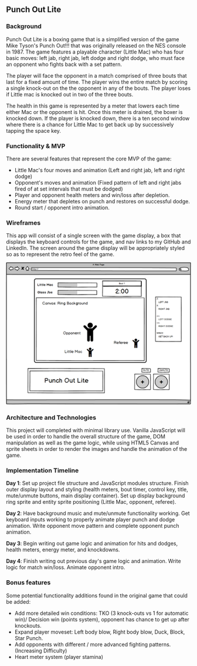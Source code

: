 ## Punch Out Lite

### Background

Punch Out Lite is a boxing game that is a simplified version of the game Mike Tyson's Punch Out!!! that was originally released on the NES console in 1987. The game features a playable character (Little Mac) who has four basic moves: left jab, right jab, left dodge and right dodge, who must face an opponent who fights back with a set pattern.

The player will face the opponent in a match comprised of three bouts that last for a fixed amount of time. The player wins the entire match by scoring a single knock-out on the the opponent in any of the bouts. The player loses if Little mac is knocked out in two of the three bouts.

The health in this game is represented by a meter that lowers each time either Mac or the opponent is hit. Once this meter is drained, the boxer is knocked down. If the player is knocked down, there is a ten second window where there is a chance for Little Mac to get back up by successively tapping the space key.


### Functionality & MVP  

There are several features that represent the core MVP of the game:

- Little Mac's four moves and animation (Left and right jab, left and right dodge)
- Opponent's moves and animation (Fixed pattern of left and right jabs fired of at set intervals that must be dodged)
- Player and opponent health meters and win/loss after depletion.
- Energy meter that depletes on punch and restores on successful dodge.
- Round start / opponent intro animation.

### Wireframes

This app will consist of a single screen with the game display, a box that displays the keyboard controls for the game, and nav links to my GitHub and LinkedIn. The screen around the game display will be appropriately styled so as to represent the retro feel of the game.

![wireframes](docs/wireframes/display.png)

### Architecture and Technologies


This project will completed with minimal library use. Vanilla JavaScript will be used in order to handle the overall structure of the game, DOM manipulation as well as the game logic, while using HTML5 Canvas and sprite sheets in order to render the images and handle the animation of the game.


### Implementation Timeline

**Day 1**: Set up project file structure and JavaScript modules structure. Finish outer display layout and styling (health meters, bout timer, control key, title, mute/unmute buttons, main display container). Set up display background ring sprite and entity sprite positioning (Little Mac, opponent, referee).

**Day 2**: Have background music and mute/unmute functionality working. Get keyboard inputs working to properly animate player punch and dodge animation. Write opponent move pattern and complete opponent punch animation.

**Day 3**: Begin writing out game logic and animation for hits and dodges, health meters, energy meter, and knockdowns.

**Day 4**: Finish writing out previous day's game logic and animation. Write logic for match win/loss. Animate opponent intro.


### Bonus features

Some potential functionality additions found in the original game that could be added:
- Add more detailed win conditions: TKO (3 knock-outs vs 1 for automatic win)/ Decision win (points system), opponent has chance to get up after knockouts.
- Expand player moveset: Left body blow, Right body blow, Duck, Block, Star Punch.
- Add opponents with different / more advanced fighting patterns. (Increasing Difficulty)
- Heart meter system (player stamina)
